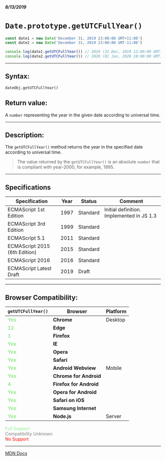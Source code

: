 ##### 8/13/2019
# `Date.prototype.getUTCFullYear()`

```js
const date1 = new Date('December 31, 2019 23:00:00 GMT+11:00')
const date2 = new Date('December 31, 2019 23:00:00 GMT-11:00')

console.log(date1.getUTCFullYear()) // 2019 (31 Dec, 2019 12:00:00 GMT)
console.log(date2.getUTCFullYear()) // 2020 (01 Jan, 2020 10:00:00 GMT)
```

---

## Syntax:
`dateObj.getUTCFullYear()`

## Return value:
A `number` representing the year in the given date according to universal time.

---

## Description:
The `getUTCFullYear()` method returns the year in the specified date according to universal time.

  > The value returned by the `getUTCFullYear()` is an absolute `number` that is compliant with year-2000, for example, 1995.

---

## Specifications
| Specification | Year | Status | Comment |
|---|---|---|---|
| ECMAScript 1st Edition | 1997 | Standard | Initial definition. Implemented in JS 1.3 |
| ECMAScript 3rd Edition | 1999 | Standard |  |
| ECMAScript 5.1 | 2011 | Standard |  |
| ECMAScript 2015 (6th Edition) | 2015 | Standard |  |
| ECMAScript 2016 | 2016 | Standard |  |
| ECMAScript Latest Draft | 2019 | Draft |  |

---

## Browser Compatibility:
| `getUTCFullYear()` | Browser | Platform |
|---|---|---|
| <span style="color: lightgreen">**Yes**</span> | **Chrome** | Desktop | 
| <span style="color: lightgreen">**12**</span> | **Edge** || 
| <span style="color: lightgreen">**1**</span> | **Firefox** || 
| <span style="color: lightgreen">**Yes**</span> | **IE** || 
| <span style="color: lightgreen">**Yes**</span> | **Opera** || 
| <span style="color: lightgreen">**Yes**</span> | **Safari** || 
| <span style="color: lightgreen">**Yes**</span> | **Android Webview** | Mobile | 
| <span style="color: lightgreen">**Yes**</span> | **Chrome for Android** || 
| <span style="color: lightgreen">**4**</span> | **Firefox for Android** || 
| <span style="color: lightgreen">**Yes**</span> | **Opera for Android** || 
| <span style="color: lightgreen">**Yes**</span> | **Safari on iOS** || 
| <span style="color: lightgreen">**Yes**</span> | **Samsung Internet** || 
| <span style="color: lightgreen">**Yes**</span> | **Node.js** | Server | 

<span style="color: lightgreen">Full Support</span>  
<span style="color: grey">Compatibility Unknown</span>  
<span style="color: red">No Support</span>

---

[MDN Docs](https://developer.mozilla.org/en-US/docs/Web/JavaScript/Reference/Global_Objects/Date/getUTCFullYear)